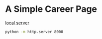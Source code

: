 # A Simple Career Page

[local server](http://localhost:8000/)

```bash
python -m http.server 8000 
```
